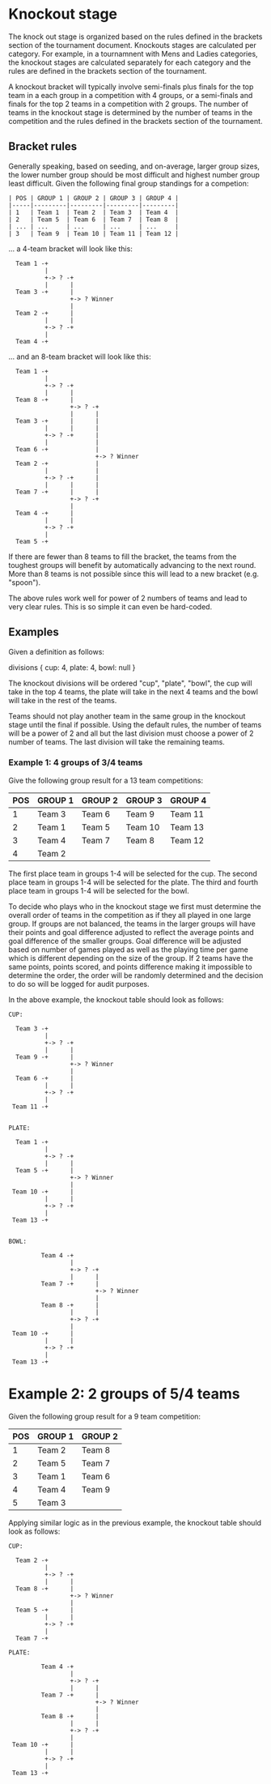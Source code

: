 # Knockout stage

The knock out stage is organized based on the rules defined in the brackets
section of the tournament document. Knockouts stages are calculated per
category. For example, in a tournamnent with Mens and Ladies categories, the
knockout stages are calculated separately for each category and the rules are
defined in the brackets section of the tournament.

A knockout bracket will typically involve semi-finals plus finals for the top
team in a each group in a competition with 4 groups, or a semi-finals and finals
for the top 2 teams in a competition with 2 groups. The number of teams in the
knockout stage is determined by the number of teams in the competition and the
rules defined in the brackets section of the tournament. 

## Bracket rules

Generally speaking, based on seeding, and on-average, larger group sizes, the
lower number group should be most difficult and highest number group least
difficult. Given the following final group standings for a competion:

    | POS | GROUP 1 | GROUP 2 | GROUP 3 | GROUP 4 |
    |-----|---------|---------|---------|---------|
    | 1   | Team 1  | Team 2  | Team 3  | Team 4  |
    | 2   | Team 5  | Team 6  | Team 7  | Team 8  |
    | ... | ...     | ...     | ...     | ...     |
    | 3   | Team 9  | Team 10 | Team 11 | Team 12 |

... a 4-team bracket will look like this:

      Team 1 -+
              |
              +-> ? -+
              |      |
      Team 3 -+      |
                     +-> ? Winner
                     |
      Team 2 -+      |
              |      |
              +-> ? -+
              |      
      Team 4 -+

... and an 8-team bracket will look like this:

      Team 1 -+
              |
              +-> ? -+
              |      |
      Team 8 -+      |
                     +-> ? -+
                     |      |
      Team 3 -+      |      |
              |      |      |
              +-> ? -+      |
              |             |
      Team 6 -+             |
                            +-> ? Winner
      Team 2 -+             |
              |             |
              +-> ? -+      |
              |      |      |
      Team 7 -+      |      |
                     +-> ? -+
                     |
      Team 4 -+      |
              |      |
              +-> ? -+
              |
      Team 5 -+

If there are fewer than 8 teams to fill the bracket, the teams from the toughest
groups will benefit by automatically advancing to the next round. More than 8
teams is not possible since this will lead to a new bracket (e.g. "spoon").

The above rules work well for power of 2 numbers of teams and lead to very clear
rules. This is so simple it can even be hard-coded.

## Examples

Given a definition as follows:

divisions {
    cup: 4,
    plate: 4,
    bowl: null
}

The knockout divisions will be ordered "cup", "plate", "bowl", the cup will take
in the top 4 teams, the plate will take in the next 4 teams and the bowl will
take in the rest of the teams.

Teams should not play another team in the same group in the knockout stage until
the final if possible. Using the default rules, the number of teams will be a
power of 2 and all but the last division must choose a power of 2 number of
teams. The last division will take the remaining teams.

### Example 1: 4 groups of 3/4 teams

Give the following group result for a 13 team competitions:

| POS | GROUP 1 | GROUP 2 | GROUP 3 | GROUP 4 |
|-----|---------|---------|---------|---------|
| 1   | Team 3  | Team 6  | Team 9  | Team 11 |
| 2   | Team 1  | Team 5  | Team 10 | Team 13 |
| 3   | Team 4  | Team 7  | Team 8  | Team 12 |
| 4   | Team 2  |         |         |         |


The first place team in groups 1-4 will be selected for the cup. The second
place team in groups 1-4 will be selected for the plate. The third and fourth
place team in groups 1-4 will be selected for the bowl. 

To decide who plays who in the knockout stage we first must determine the
overall order of teams in the competition as if they all played in one large
group. If groups are not balanced, the teams in the larger groups will have
their points and goal difference adjusted to reflect the average points and goal
difference of the smaller groups. Goal difference will be adjusted based on
number of games played as well as the playing time per game which is different
depending on the size of the group. If 2 teams have the same points, points
scored, and points difference making it impossible to determine the order, the
order will be randomly determined and the decision to do so will be logged for
audit purposes. 


In the above example, the knockout table should look as follows:

    CUP:

      Team 3 -+
              |
              +-> ? -+
              |      |
      Team 9 -+      |
                     +-> ? Winner
                     |
      Team 6 -+      |
              |      |
              +-> ? -+
              |
     Team 11 -+


    PLATE:

      Team 1 -+
              |
              +-> ? -+
              |      |
      Team 5 -+      |
                     +-> ? Winner
                     |
     Team 10 -+      |
              |      |
              +-> ? -+
              |
     Team 13 -+


    BOWL:

             Team 4 -+
                     |
                     +-> ? -+
                     |      |
             Team 7 -+      |
                            +-> ? Winner
                            |
             Team 8 -+      |
                     |      |
                     +-> ? -+
                     |
     Team 10 -+      |
              |      |
              +-> ? -+
              |
     Team 13 -+

# Example 2: 2 groups of 5/4 teams

Given the following group result for a 9 team competition:

| POS | GROUP 1 | GROUP 2 |
|-----|---------|---------|
| 1   | Team 2  | Team 8  |
| 2   | Team 5  | Team 7  |
| 3   | Team 1  | Team 6  |
| 4   | Team 4  | Team 9  |
| 5   | Team 3  |         |

Applying similar logic as in the previous example, the knockout table should look as follows:

    CUP:

      Team 2 -+
              |
              +-> ? -+
              |      |
      Team 8 -+      |
                     +-> ? Winner
                     |
      Team 5 -+      |
              |      |
              +-> ? -+
              |
      Team 7 -+

    PLATE:

             Team 4 -+
                     |
                     +-> ? -+
                     |      |
             Team 7 -+      |
                            +-> ? Winner
                            |
             Team 8 -+      |
                     |      |
                     +-> ? -+
                     |
     Team 10 -+      |
              |      |
              +-> ? -+
              |
     Team 13 -+